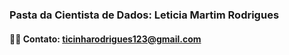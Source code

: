 ### Pasta da Cientista de Dados: Leticia Martim Rodrigues

#### 👨‍💻 Contato: **ticinharodrigues123@gmail.com**
